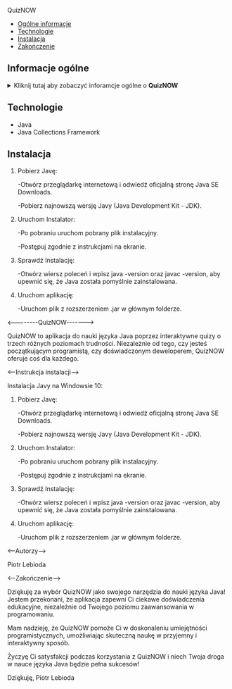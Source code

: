 QuizNOW<br>
* [Ogólne informacje](#ogólne-informacje)
* [Technologie](#technologie)
* [Instalacja](#Instalacja)
* [Zakończenie](#Zakonczenie)

## Informacje ogólne
<details>
   <summary>Kliknij tutaj aby zobaczyć inforamcje ogólne o <b>QuizNOW</b></summary><br>
   <p>QuizNOW to aplikacja do nauki języka Java poprzez interaktywne quizy o trzech różnych poziomach trudności. Niezależnie od tego, czy jesteś początkującym programistą, czy doświadczonym deweloperem, QuizNOW oferuje coś dla każdego.</p>
</details>

## Technologie
<ul>
   <li>Java</li>
   <li>Java Collections Framework</li>
</ul>

## Instalacja
1. Pobierz Javę:

   -Otwórz przeglądarkę internetową i odwiedź oficjalną stronę Java SE Downloads.

   -Pobierz najnowszą wersję Javy (Java Development Kit - JDK).
  
3. Uruchom Instalator:

   -Po pobraniu uruchom pobrany plik instalacyjny.

   -Postępuj zgodnie z instrukcjami na ekranie.

3. Sprawdź Instalację:

   -Otwórz wiersz poleceń i wpisz java -version oraz javac -version, aby upewnić się, że Java została pomyślnie zainstalowana.
   
4. Uruchom aplikację:

   -Uruchom plik z rozszerzeniem .jar w głównym folderze.

<--------QuizNOW------->

QuizNOW to aplikacja do nauki języka Java poprzez interaktywne quizy o trzech różnych poziomach trudności. Niezależnie od tego, czy jesteś początkującym programistą, czy doświadczonym deweloperem, QuizNOW oferuje coś dla każdego.

<--Instrukcja instalacji-->

Instalacja Javy na Windowsie 10:
1. Pobierz Javę:

   -Otwórz przeglądarkę internetową i odwiedź oficjalną stronę Java SE Downloads.

   -Pobierz najnowszą wersję Javy (Java Development Kit - JDK).
  
3. Uruchom Instalator:

   -Po pobraniu uruchom pobrany plik instalacyjny.

   -Postępuj zgodnie z instrukcjami na ekranie.

3. Sprawdź Instalację:

   -Otwórz wiersz poleceń i wpisz java -version oraz javac -version, aby upewnić się, że Java została pomyślnie zainstalowana.
   
4. Uruchom aplikację:

   -Uruchom plik z rozszerzeniem .jar w głównym folderze.

<--Autorzy-->

   Piotr Lebioda

<--Zakończenie-->

Dziękuję za wybór QuizNOW jako swojego narzędzia do nauki języka Java! Jestem przekonani, że aplikacja zapewni Ci ciekawe doświadczenia edukacyjne, niezależnie od Twojego poziomu zaawansowania w programowaniu.

Mam nadzieję, że QuizNOW pomoże Ci w doskonaleniu umiejętności programistycznych, umożliwiając skuteczną naukę w przyjemny i interaktywny sposób.

Życzyę Ci satysfakcji podczas korzystania z QuizNOW i niech Twoja droga w nauce języka Java będzie pełna sukcesów!

Dziękuję,
Piotr Lebioda
